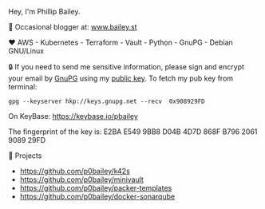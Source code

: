 Hey, I'm Phillip Bailey.

:pencil: Occasional blogger at: www.bailey.st

:heart: AWS - Kubernetes - Terraform - Vault - Python - GnuPG - Debian GNU/Linux

:lock: If you need to send me sensitive information, please sign and encrypt your email by [GnuPG](https://www.gnupg.org/) using my [public key](https://keys.openpgp.org/vks/v1/by-fingerprint/E2BAE5499BB8D04B4D7D868FB7962061908929FD). To fetch my pub key from terminal:

`gpg --keyserver hkp://keys.gnupg.net --recv  0x908929FD`

On KeyBase:  https://keybase.io/pbailey

The fingerprint of the key is: E2BA E549 9BB8 D04B 4D7D  868F B796 2061 9089 29FD

:hammer: Projects
- https://github.com/p0bailey/k42s
- https://github.com/p0bailey/minivault
- https://github.com/p0bailey/packer-templates
- https://github.com/p0bailey/docker-sonarqube
